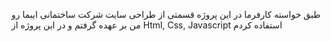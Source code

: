 طبق خواسته کارفرما در این پروژه قسمتی از طراحی سایت شرکت ساختمانی ایبما رو من بر عهده گرفتم و در این پروژه از Html, Css, Javascript استفاده کردم 
